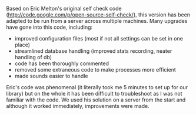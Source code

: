 Based on Eric Melton's original self check code (http://code.google.com/p/open-source-self-check/), this version has been adapted to be run from a server across multiple machines. Many upgrades have gone into this code, including:

- improved configuration files (most if not all settings can be set in one place)
- streamlined database handling (improved stats recording, neater handling of db)
- code has been thoroughly commented
- removed some extraneous code to make processes more efficient
- made sounds easier to handle

Eric's code was phenomenal (it literally took me 5 minutes to set up for our library) but on the whole it has been difficult to troubleshoot as I was not familiar with the code. We used his solution on a server from the start and although it worked immediately, improvements were made.
